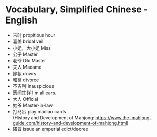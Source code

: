 # Vocabulary, Simplified Chinese - English
- 吉时 propitious hour  
- 喜盖 bridal veil
- 小姐，大小姐 Miss
- 公子 Master
- 老爷 Old Master
- 夫人 Madame
- 嫁妆 dowry
- 和离 divorce
- 不吉利 inauspicious
- 愿闻其详 I'm all ears.
- 大人 Official
- 姑爷 Master-in-law
- 打马吊 play madiao cards  
  (History and Development of Mahjong: https://www.the-mahjong-guide.com/history-and-development-of-mahjong.html)
- 降旨 issue an emperial edict/decree

